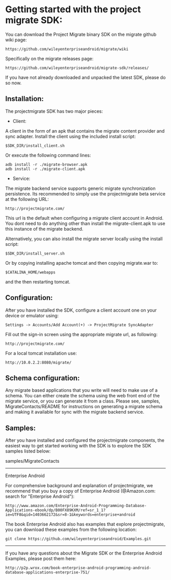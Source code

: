 
# Getting started with the project migrate SDK:

You can download the Project Migrate binary SDK on the migrate github wiki page:

```
https://github.com/wileyenterpriseandroid/migrate/wiki
```

Specifically on the migrate releases page:

```
https://github.com/wileyenterpriseandroid/migrate-sdk/releases/
```

If you have not already downloaded and unpacked the latest SDK, please do so now.

Installation:
----------

The projectmigrate SDK has two major pieces:

- Client:

A client in the form of an apk that contains the migrate content provider and
sync adapter. Install the client using the included install script:

```
$SDK_DIR/install_client.sh
```

Or execute the following command lines:

```
adb install -r ./migrate-browser.apk
adb install -r ./migrate-client.apk
```


- Service:

The migrate backend service supports generic migrate synchronization persistence.
Its recommended to simply use the projectmigrate beta service at the following URL:

```
http://projectmigrate.com/
```

This url is the default when configuring a migrate client account in Android. You
dont need to do anything other than install the migrate-client.apk to use this
instance of the migrate backend.

Alternatively, you can also install the migrate server locally using the install script:

```
$SDK_DIR/install_server.sh
```

Or by copying installing apache tomcat and then copying migrate.war to:

```
$CATALINA_HOME/webapps
```

and the then restarting tomcat.


Configuration:
----------

After you have installed the SDK, configure a client account one on your device
or emulator using:

```
Settings -> Accounts/Add Account(+) -> ProjectMigrate SyncAdapter
```

Fill out the sign-in screen using the appropriate migrate url, as following:

```
http://projectmigrate.com/
```

For a local tomcat installation use:

```
http://10.0.2.2:8080/migrate/
```

Schema configuration:
----------

Any migrate based applications that you write will need to make use of a schema.
You can either create the schema using the web front end of the migrate service,
or you can generate it from a class. Please see, samples, MigrateContacts/README
for instructions on generating a migrate schema and making it available for sync
with the migrate backend service.

Samples:
----------

After you have installed and configured the projectmigrate components, the easiest
way to get started working with the SDK is to explore the SDK samples listed below:

samples/MigrateContacts

----------

Enterprise Android

For comprehensive background and explanation of projectmigrate, we recommend that you buy a copy of
Enterprise Android (@Amazon.com: search for "Enterprise Android"):

```
http://www.amazon.com/Enterprise-Android-Programming-Database-Applications-ebook/dp/B00FX89KXM/ref=sr_1_1?ie=UTF8&qid=1403662172&sr=8-1&keywords=enterprise+android
```

The book Enterprise Android also has examples that explore projectmigrate, you can download
these examples from the following location:

```
git clone https://github.com/wileyenterpriseandroid/Examples.git
```

----------

If you have any questions about the Migrate SDK or the Enterprise Android Examples,
please post them here:

```
http://p2p.wrox.com/book-enterprise-android-programming-android-database-applications-enterprise-751/
```
